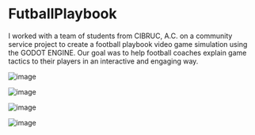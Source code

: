 # FutballPlaybook
I worked with a team of students from CIBRUC, A.C. on a community service project to create a football playbook video game simulation using the GODOT ENGINE. Our goal was to help football coaches explain game tactics to their players in an interactive and engaging way.

![image](https://github.com/EmilioVidal/FutballPlaybook/assets/149820545/7a9e2a7e-30b7-4b7b-aaa1-489f750e970d)

![image](https://github.com/EmilioVidal/FutballPlaybook/assets/149820545/56cf7bb2-37d0-4ca8-b798-7fe3f37e31fa)

![image](https://github.com/EmilioVidal/FutballPlaybook/assets/149820545/3f24d568-b186-4f05-b54a-ec33bfa496fb)

![image](https://github.com/EmilioVidal/FutballPlaybook/assets/149820545/a7198253-e8fa-4d5e-baf5-d295666eff71)

